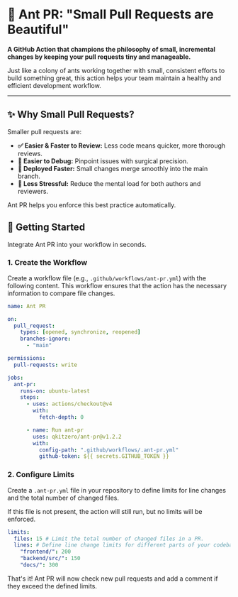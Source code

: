 # 🐜 Ant PR: "Small Pull Requests are Beautiful"

**A GitHub Action that champions the philosophy of small, incremental changes by keeping your pull requests tiny and manageable.**

Just like a colony of ants working together with small, consistent efforts to build something great, this action helps your team maintain a healthy and efficient development workflow.

---

## ✨ Why Small Pull Requests?

Smaller pull requests are:

- **✅ Easier & Faster to Review:** Less code means quicker, more thorough reviews.
- **🐛 Easier to Debug:** Pinpoint issues with surgical precision.
- **🚀 Deployed Faster:** Small changes merge smoothly into the main branch.
- **🧘 Less Stressful:** Reduce the mental load for both authors and reviewers.

Ant PR helps you enforce this best practice automatically.

## 🚀 Getting Started

Integrate Ant PR into your workflow in seconds.

### 1. Create the Workflow

Create a workflow file (e.g., `.github/workflows/ant-pr.yml`) with the following content. This workflow ensures that the action has the necessary information to compare file changes.

```yaml:ant-pr.yml
name: Ant PR

on:
  pull_request:
    types: [opened, synchronize, reopened]
    branches-ignore:
      - "main"

permissions:
  pull-requests: write

jobs:
  ant-pr:
    runs-on: ubuntu-latest
    steps:
      - uses: actions/checkout@v4
        with:
          fetch-depth: 0

      - name: Run ant-pr
        uses: qkitzero/ant-pr@v1.2.2
        with:
          config-path: ".github/workflows/.ant-pr.yml"
          github-token: ${{ secrets.GITHUB_TOKEN }}
```

### 2. Configure Limits

Create a `.ant-pr.yml` file in your repository to define limits for line changes and the total number of changed files.

If this file is not present, the action will still run, but no limits will be enforced.

```yaml:.ant-pr.yml
limits:
  files: 15 # Limit the total number of changed files in a PR.
  lines: # Define line change limits for different parts of your codebase.
    "frontend/": 200
    "backend/src/": 150
    "docs/": 300
```

That's it! Ant PR will now check new pull requests and add a comment if they exceed the defined limits.
